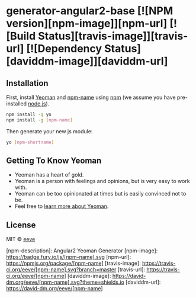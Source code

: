 # generator-angular2-base [![NPM version][npm-image]][npm-url] [![Build Status][travis-image]][travis-url] [![Dependency Status][daviddm-image]][daviddm-url]
> 

## Installation

First, install [Yeoman](http://yeoman.io) and [npm-name] using [npm](https://www.npmjs.com/) (we assume you have pre-installed [node.js](https://nodejs.org/)).

```bash
npm install -g yo
npm install -g [npm-name]
```

Then generate your new js module:

```bash
yo [npm-shortname]
```

## Getting To Know Yeoman

 * Yeoman has a heart of gold.
 * Yeoman is a person with feelings and opinions, but is very easy to work with.
 * Yeoman can be too opinionated at times but is easily convinced not to be.
 * Feel free to [learn more about Yeoman](http://yeoman.io/).

## License

MIT © [eeve]()

[npm-name]: generator-angular2-base
[npm-shortname]: angular2-base
[npm-description]: Angular2 Yeoman Generator
[npm-image]: https://badge.fury.io/js/[npm-name].svg
[npm-url]: https://npmjs.org/package/[npm-name]
[travis-image]: https://travis-ci.org/eeve/[npm-name].svg?branch=master
[travis-url]: https://travis-ci.org/eeve/[npm-name]
[daviddm-image]: https://david-dm.org/eeve/[npm-name].svg?theme=shields.io
[daviddm-url]: https://david-dm.org/eeve/[npm-name]
